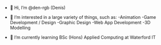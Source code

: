- 👋 Hi, I’m @den-rgb (Denis)
- 👀 I’m interested in a large variety of things, such as: 
      -Animation
      -Game Development / Design
      -Graphic Design
      -Web App Development
      -3D Modelling
      
- 🌱 I’m currently learning BSc (Hons) Applied Computing at Waterford IT



